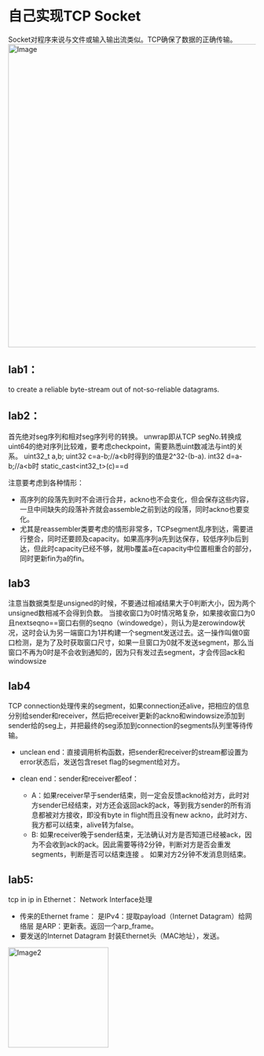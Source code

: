 # 自己实现TCP Socket

Socket对程序来说与文件或输入输出流类似。TCP确保了数据的正确传输。
<img width="617" alt="Image" src="https://user-images.githubusercontent.com/28896013/142985187-97b0d26f-332b-4f6f-9a60-b8b3cecf7ddf.png">

## lab1：
to create a reliable byte-stream out of not-so-reliable datagrams.
## lab2：
首先绝对seg序列和相对seg序列号的转换。
unwrap即从TCP segNo.转换成uint64的绝对序列比较难，要考虑checkpoint，需要熟悉uint数减法与int的关系。
uint32_t a,b;
uint32 c=a-b;//a<b时得到的值是2^32-(b-a).
int32 d=a-b;//a<b时 static_cast<int32_t>(c)==d

注意要考虑到各种情形：

* 高序列的段落先到时不会进行合并，ackno也不会变化，但会保存这些内容，一旦中间缺失的段落补齐就会assemble之前到达的段落，同时ackno也要变化。
* 尤其是reassembler类要考虑的情形非常多，TCPsegment乱序到达，需要进行整合，同时还要顾及capacity。如果高序列a先到达保存，较低序列b后到达，但此时capacity已经不够，就用b覆盖a在capacity中位置相重合的部分，同时更新fin为a的fin。

## lab3
注意当数据类型是unsigned的时候，不要通过相减结果大于0判断大小，因为两个unsigned数相减不会得到负数。
当接收窗口为0时情况略复杂，如果接收窗口为0且nextseqno==窗口右侧的seqno（windowedge），则认为是zerowindow状况，这时会认为另一端窗口为1并构建一个segment发送过去。这一操作叫做0窗口检测，是为了及时获取窗口尺寸，如果一旦窗口为0就不发送segment，那么当窗口不再为0时是不会收到通知的，因为只有发过去segment，才会传回ack和windowsize

## lab4
TCP connection处理传来的segment，如果connection还alive，把相应的信息分别给sender和receiver，然后把receiver更新的ackno和windowsize添加到sender给的seg上，并把最终的seg添加到connection的segments队列里等待传输。

* unclean end：直接调用析构函数，把sender和receiver的stream都设置为error状态后，发送包含reset flag的segment给对方。

* clean end：sender和receiver都eof：
  * A：如果receiver早于sender结束，则一定会反馈ackno给对方，此时对方sender已经结束，对方还会返回ack的ack，等到我方sender的所有消息都被对方接收，即没有byte in flight而且没有new ackno，此时对方、我方都可以结束，alive转为false。
  * B: 如果receiver晚于sender结束，无法确认对方是否知道已经被ack，因为不会收到ack的ack。因此需要等待2分钟，判断对方是否会重发segments，判断是否可以结束连接 。
    如果对方2分钟不发消息则结束。

## lab5:

tcp in ip in Ethernet： 
Network Interface处理
* 传来的Ethernet frame：
是IPv4：提取payload（Internet Datagram）给网络层
是ARP：更新表。返回一个arp_frame。
* 要发送的Internet Datagram
封装Ethernet头（MAC地址），发送。

<img width="204" alt="Image2" src="https://user-images.githubusercontent.com/28896013/142985463-a1912904-3703-4f5f-bed8-025ebea7766c.png">
